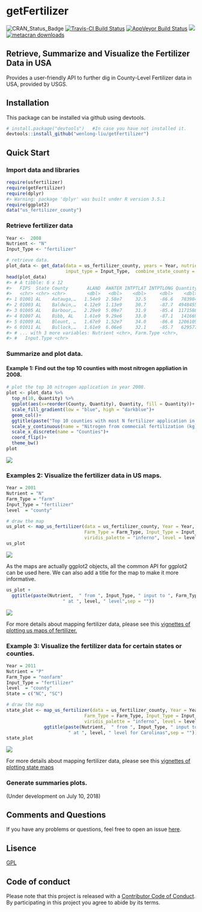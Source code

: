 
<!-- README.md is generated from README.Rmd. Please edit that file -->

# getFertilizer

![CRAN\_Status\_Badge](https://www.r-pkg.org/badges/version/getFertilizer)
[![Travis-CI Build
Status](https://travis-ci.org/wenlong-liu/getFertilizer.svg?branch=master)](https://travis-ci.org/wenlong-liu/getFertilizer)
[![AppVeyor Build
Status](https://ci.appveyor.com/api/projects/status/github/wenlong-liu/getFertilizer?branch=master&svg=true)](https://ci.appveyor.com/project/wenlong-liu/getFertilizer)
[![](https://cranlogs.r-pkg.org/badges/getFertilizer)](https://cran.r-project.org/package=getFertilizer)
[![metacran
downloads](http://cranlogs.r-pkg.org/badges/grand-total/getFertilizer?color=ff69b4)](https://cran.r-project.org/package=getFertilizer)

## Retrieve, Summarize and Visualize the Fertilizer Data in USA

Provides a user-friendly API to further dig in County-Level Fertilizer
data in USA, provided by USGS.

## Installation

This package can be installed via github using devtools.

``` r
# install.package("devtools")   #In case you have not installed it.
devtools::install_github("wenlong-liu/getFertilizer")
```

## Quick Start

### Import data and libraries

``` r
require(usfertilizer)
require(getFertilizer)
require(dplyr)
#> Warning: package 'dplyr' was built under R version 3.5.1
require(ggplot2)
data("us_fertilizer_county")
```

### Retrieve fertilizer data

``` r
Year <-  2008
Nutrient <- "N"
Input_Type <- "fertilizer"

# retrieve data.
plot_data <- get_data(data = us_fertilizer_county, years = Year, nutrient = Nutrient, 
                      input_type = Input_Type,  combine_state_county = TRUE)
head(plot_data)
#> # A tibble: 6 x 12
#>   FIPS  State County       ALAND  AWATER INTPTLAT INTPTLONG Quantity Year 
#>   <chr> <chr> <chr>        <dbl>   <dbl>    <dbl>     <dbl>    <dbl> <chr>
#> 1 01001 AL    Autauga,…   1.54e9  2.58e7     32.5     -86.6   783984 2008 
#> 2 01003 AL    Baldwin,…   4.12e9  1.13e9     30.7     -87.7  4948455 2008 
#> 3 01005 AL    Barbour,…   2.29e9  5.09e7     31.9     -85.4  1171588 2008 
#> 4 01007 AL    Bibb, AL    1.61e9  9.29e6     33.0     -87.1   141669 2008 
#> 5 01009 AL    Blount, …   1.67e9  1.52e7     34.0     -86.6  1206109 2008 
#> 6 01011 AL    Bullock,…   1.61e9  6.06e6     32.1     -85.7   629577 2008 
#> # ... with 3 more variables: Nutrient <chr>, Farm.Type <chr>,
#> #   Input.Type <chr>
```

### Summarize and plot data.

#### Example 1: Find out the top 10 counties with most nitrogen appliation in 2008.

``` r
# plot the top 10 nitrogen application in year 2008.
plot <- plot_data %>% 
  top_n(10, Quantity) %>%
  ggplot(aes(x=reorder(County, Quantity), Quantity, fill = Quantity))+
  scale_fill_gradient(low = "blue", high = "darkblue")+
  geom_col()+
  ggtitle(paste("Top 10 counties with most N fertilizer application in the year of", Year)) + 
  scale_y_continuous(name = "Nitrogen from commecial fertilization (kg)")+
  scale_x_discrete(name = "Counties")+
  coord_flip()+
  theme_bw()
plot
```

![](README_files/figure-gfm/unnamed-chunk-4-1.png)<!-- -->

### Examples 2: Visualize the fertilizer data in US maps.

``` r
Year = 2001
Nutrient = "N"
Farm_Type = "farm"
Input_Type = "fertilizer"
level  = "county" 

# draw the map
us_plot <- map_us_fertilizer(data = us_fertilizer_county, Year = Year, Nutrient = Nutrient,
                             Farm_Type = Farm_Type, Input_Type = Input_Type, 
                             viridis_palette = "inferno", level = level) 
us_plot
```

![](README_files/figure-gfm/unnamed-chunk-5-1.png)<!-- -->

As the maps are actually ggplot2 objects, all the common API for ggplot2
can be used here. We can also add a title for the map to make it more
informative.

``` r
us_plot +
  ggtitle(paste(Nutrient,  " from ", Input_Type, " input to ", Farm_Type, " in the year of ",Year,
                     " at ", level, " level",sep = ""))
```

![](README_files/figure-gfm/unnamed-chunk-6-1.png)<!-- -->

For more details about mapping fertilizer data, please see this
[vignettes of plotting us maps of
fertilizer.](https://wenlong-liu.github.io/getFertilizer/articles/US_maps.html)

### Example 3: Visualize the fertilizer data for certain states or counties.

``` r
Year = 2011
Nutrient = "P"
Farm_Type = "nonfarm"
Input_Type = "fertilizer"
level  = "county" 
State = c("NC", "SC")

# draw the map
state_plot <- map_us_fertilizer(data = us_fertilizer_county, Year = Year, Nutrient = Nutrient,
                             Farm_Type = Farm_Type, Input_Type = Input_Type, State = State,
                             viridis_palette = "inferno", level = level) +
              ggtitle(paste(Nutrient,  " from ", Input_Type, " input to ", Farm_Type, " in the year of ",Year,
                       " at ", level, " level for Carolinas",sep = ""))
state_plot
```

![](README_files/figure-gfm/unnamed-chunk-7-1.png)<!-- -->

For more details about mapping fertilizer data, please see this
[vignettes of plotting state
maps](https://wenlong-liu.github.io/getFertilizer/articles/State_fertilizer_maps.html)

### Generate summaries plots.

(Under development on July 10, 2018)

## Comments and Questions

If you have any problems or questions, feel free to open an issue
[here](https://github.com/wenlong-liu/getFertilizer/issues).

## Lisence

[GPL](https://github.com/wenlong-liu/getFertilizer/blob/master/LICENSE)

## Code of conduct

Please note that this project is released with a [Contributor Code of
Conduct](https://github.com/wenlong-liu/getFertilizer/blob/master/CONDUCT.md).
By participating in this project you agree to abide by its terms.
